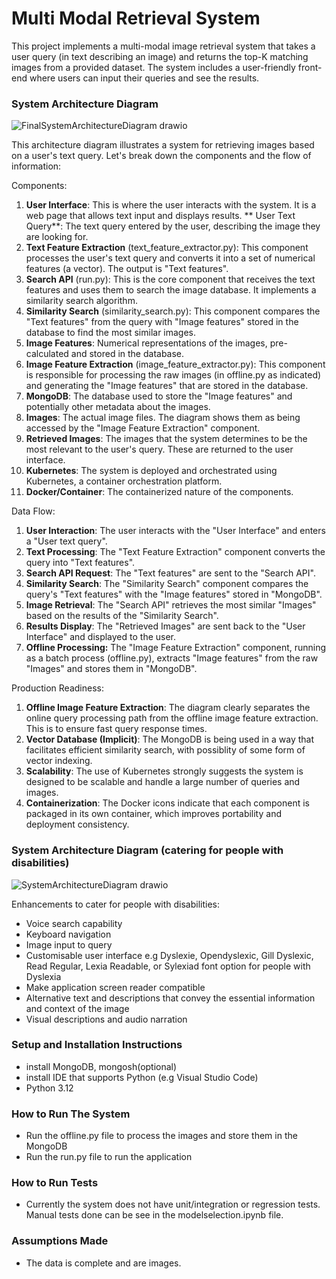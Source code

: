 # Multi Modal Retrieval System

This project implements a multi-modal image retrieval system that takes a user query (in text
describing an image) and returns the top-K matching images from a provided dataset. The
system includes a user-friendly front-end where users can input their queries and see the
results.

### System Architecture Diagram
![FinalSystemArchitectureDiagram drawio](https://github.com/user-attachments/assets/0eedef67-0333-4809-95db-f133edfb82e2)

This architecture diagram illustrates a system for retrieving images based on a user's text query. Let's break down the components and the flow of information:

Components:

1. **User Interface**: This is where the user interacts with the system. It is a web page 
   that allows text input and displays results.
   ** User Text Query**: The text query entered by the user, describing the image they are looking for.
2. **Text Feature Extraction** (text_feature_extractor.py): This component processes the user's text query and converts it into a 
   set of numerical features (a vector). The output is "Text features".
3. **Search API** (run.py): This is the core component that receives the text features and uses them to search 
   the image database. It implements a similarity search algorithm.
4. **Similarity Search** (similarity_search.py): This component compares the "Text features" from the query with "Image features" 
    stored in the database to find the most similar images.
5. **Image Features**: Numerical representations of the images, pre-calculated and stored in the database. 
6. **Image Feature Extraction** (image_feature_extractor.py): This component is responsible for processing the raw images (in offline.py as indicated) 
    and generating the "Image features" that are stored in the database.
7. **MongoDB**: The database used to store the "Image features" and potentially other metadata about the images.
8. **Images**: The actual image files. The diagram shows them as being accessed by the "Image Feature Extraction" component.
9. **Retrieved Images**: The images that the system determines to be the most relevant to the user's query. These 
    are returned to the user interface.
10. **Kubernetes**: The system is deployed and orchestrated using Kubernetes, a container orchestration platform. 
11. **Docker/Container**: The containerized nature of the components.

Data Flow:

1. **User Interaction**: The user interacts with the "User Interface" and enters a "User text query".
2. **Text Processing**: The "Text Feature Extraction" component converts the query into "Text features".
3. **Search API Request**: The "Text features" are sent to the "Search API".
4. **Similarity Search**: The "Similarity Search" component compares the query's "Text features" with the 
    "Image features" stored in "MongoDB".
5. **Image Retrieval**: The "Search API" retrieves the most similar "Images" based on the results of the "Similarity Search".
6. **Results Display**: The "Retrieved Images" are sent back to the "User Interface" and displayed to the user.
7. **Offline Processing:** The "Image Feature Extraction" component, running as a batch process (offline.py), 
    extracts "Image features" from the raw "Images" and stores them in "MongoDB".

Production Readiness:

1. **Offline Image Feature Extraction**: The diagram clearly separates the online query processing path from the offline image feature extraction. This is to ensure fast query response times.
2. **Vector Database (Implicit)**: The MongoDB is being used in a way that facilitates efficient similarity search, with possiblity of some form of vector indexing.
3. **Scalability**: The use of Kubernetes strongly suggests the system is designed to be scalable and handle a large number of queries and images.
4. **Containerization**: The Docker icons indicate that each component is packaged in its own container, which improves portability and deployment consistency.

### System Architecture Diagram (catering for people with disabilities)
![SystemArchitectureDiagram drawio](https://github.com/user-attachments/assets/26e69090-1921-47d5-9d28-7e2efa6fe919)

Enhancements to cater for people with disabilities:
- Voice search capability
- Keyboard navigation
- Image input to query
- Customisable user interface e.g Dyslexie, Opendyslexic, Gill Dyslexic, Read Regular, Lexia Readable, or Sylexiad font option for people with Dyslexia
- Make application screen reader compatible
- Alternative text and descriptions that convey the essential information and context of the image
- Visual descriptions and audio narration

### Setup and Installation Instructions
- install MongoDB, mongosh(optional)
- install IDE that supports Python (e.g Visual Studio Code)
- Python 3.12

### How to Run The System
- Run the offline.py file to process the images and store them in the MongoDB
- Run the run.py file to run the application

### How to Run Tests
- Currently the system does not have unit/integration or regression tests. Manual tests done can be see in the modelselection.ipynb file.

### Assumptions Made
- The data is complete and are images.
